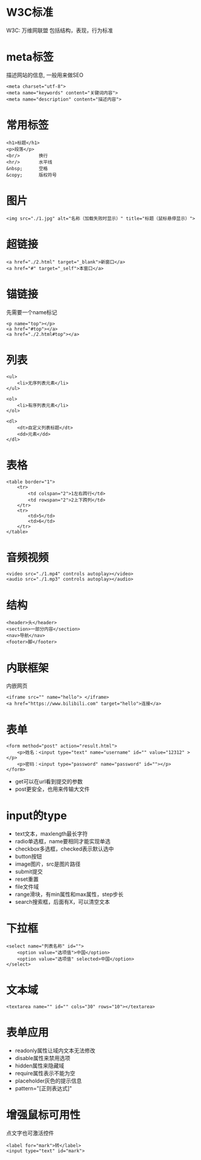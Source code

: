 # W3C标准
W3C: 万维网联盟
包括结构，表现，行为标准

# meta标签
描述网站的信息, 一般用来做SEO
```
<meta charset="utf-8">
<meta name="keywords" content="关键词内容">
<meta name="description" content="描述内容">
```

# 常用标签
```
<h1>标题</h1>
<p>段落</p>
<br/>       换行
<hr/>       水平线
&nbsp;      空格
&copy;      版权符号
```

# 图片
```
<img src="./1.jpg" alt="名称（加载失败时显示）" title="标题（鼠标悬停显示）">
```

# 超链接
```
<a href="./2.html" target="_blank">新窗口</a>
<a href="#" target="_self">本窗口</a>
```

# 锚链接
先需要一个name标记
```
<p name="top"></p>
<a href="#top"></a>
<a href="./2.html#top"></a>
```

# 列表
```
<ul>
    <li>无序列表元素</li>
</ul>

<ol>
    <li>有序列表元素</li>
</ol>

<dl>
    <dt>自定义列表标题</dt>
    <dd>元素</dd>
</dl>
```

# 表格
```
<table border="1">
    <tr>
        <td colspan="2">1左右跨行</td>
        <td rowspan="2">2上下跨列</td>
    </tr>
    <tr>
        <td>5</td>
        <td>6</td>
    </tr>
</table>
```

# 音频视频
```
<video src="./1.mp4" controls autoplay></video>
<audio src="./1.mp3" controls autoplay></audio>
```

# 结构
```
<header>头</header>
<section>一部分内容</section>
<nav>导航</nav>
<footer>脚</footer>
```

# 内联框架
内嵌网页
```
<iframe src="" name="hello"> </iframe>
<a href="https://www.bilibili.com" target="hello">连接</a>
```

# 表单
```
<form method="post" action="result.html">
    <p>姓名：<input type="text" name="username" id="" value="12312" ></p>
    <p>密码：<input type="password" name="password" id=""></p>
</form>
```
- get可以在url看到提交的参数
- post更安全，也用来传输大文件

# input的type
- text文本，maxlength最长字符
- radio单选框，name要相同才能实现单选
- checkbox多选框，checked表示默认选中
- button按钮
- image图片，src是图片路径
- submit提交
- reset重置
- file文件域
- range滑块，有min属性和max属性，step步长
- search搜索框，后面有X，可以清空文本

# 下拉框
```
<select name="列表名称" id="">
    <option value="选项值">中国</option>
    <option value="选项值" selected>中国</option>
</select>
```

# 文本域
```
<textarea name="" id="" cols="30" rows="10"></textarea>
```

# 表单应用
- readonly属性让域内文本无法修改
- disable属性来禁用选项
- hidden属性来隐藏域
- require属性表示不能为空
- placeholder灰色的提示信息
- pattern="[正则表达式]"

# 增强鼠标可用性
点文字也可激活控件
```
<label for="mark">转</label>
<input type="text" id="mark">
```
